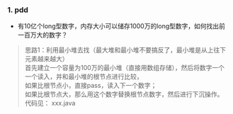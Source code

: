 ### 1. pdd

- 有10亿个long型数字，内存大小可以储存1000万的long型数字，如何找出前一百万大的数字？
> 思路1：利用最小堆去找（最大堆和最小堆不要搞反了，最小堆是从上往下元素越来越大）   
> 首先建立一个容量为100万的最小堆（直接用数组存储），然后将数字一个一个读入，并和最小堆的根节点进行比较，  
> 如果比根节点小，直接pass，读入下一个数字；  
> 如果比根节点大，那么用这个数字替换根节点数字，然后进行下沉操作。  
> 代码见： xxx.java




